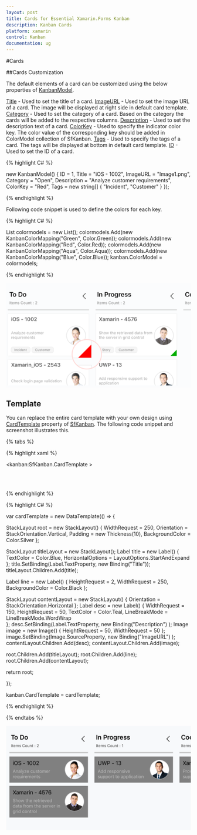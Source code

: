 ```yaml
---
layout: post
title: Cards for Essential Xamarin.Forms Kanban
description: Kanban Cards
platform: xamarin
control: Kanban
documentation: ug
---
```


#Cards

##Cards Customization

The default elements of a card can be customized using the below properties of [KanbanModel](http://help.syncfusion.com/cr/cref_files/xamarin/sfkanban/Syncfusion.SfKanban.XForms~Syncfusion.SfKanban.XForms.KanbanModel.html).

[Title](http://help.syncfusion.com/cr/cref_files/xamarin/sfkanban/Syncfusion.SfKanban.XForms~Syncfusion.SfKanban.XForms.KanbanModel~Title.html)         - Used to set the title of a card.
[ImageURL](http://help.syncfusion.com/cr/cref_files/xamarin/sfkanban/Syncfusion.SfKanban.XForms~Syncfusion.SfKanban.XForms.KanbanModel~ImageURL.html)      - Used to set the image URL of a card. The image will be displayed at right side in default card template.
[Category](http://help.syncfusion.com/cr/cref_files/xamarin/sfkanban/Syncfusion.SfKanban.XForms~Syncfusion.SfKanban.XForms.KanbanModel~Category.html)      - Used to set the category of a card. Based on the category the cards will be added to the respective columns. 
[Description](http://help.syncfusion.com/cr/cref_files/xamarin/sfkanban/Syncfusion.SfKanban.XForms~Syncfusion.SfKanban.XForms.KanbanModel~Description.html)   - Used to set the description text of a card.
[ColorKey](http://help.syncfusion.com/cr/cref_files/xamarin/sfkanban/Syncfusion.SfKanban.XForms~Syncfusion.SfKanban.XForms.KanbanModel~ColorKey.html)      - Used to specify the indicator color key. The color value of the corresponding key should be added in ColorModel collection of SfKanban.
[Tags](http://help.syncfusion.com/cr/cref_files/xamarin/sfkanban/Syncfusion.SfKanban.XForms~Syncfusion.SfKanban.XForms.KanbanModel~Tags.html)          - Used to specify the tags of a card. The tags will be displayed at bottom in default card template.
[ID](http://help.syncfusion.com/cr/cref_files/xamarin/sfkanban/Syncfusion.SfKanban.XForms~Syncfusion.SfKanban.XForms.KanbanModel~ID.html)            - Used to set the ID of a card.


{% highlight C# %}

new KanbanModel()
{
    ID = 1,
    Title = "iOS - 1002",
    ImageURL = "Image1.png",
    Category = "Open",
    Description = "Analyze customer requirements",
    ColorKey = "Red",
    Tags = new string[] { "Incident", "Customer" }
});

{% endhighlight %}


Following code snippet is used to define the colors for each key.

{% highlight C# %}

List<KanbanColorMapping> colormodels = new List<KanbanColorMapping>();
colormodels.Add(new KanbanColorMapping("Green", Color.Green));
colormodels.Add(new KanbanColorMapping("Red", Color.Red));
colormodels.Add(new KanbanColorMapping("Aqua", Color.Aqua));
colormodels.Add(new KanbanColorMapping("Blue", Color.Blue));
kanban.ColorModel = colormodels;

{% endhighlight %}


![](SfKanban_images/CardCustomization.png)


## Template

You can replace the entire card template with your own design using [CardTemplate](http://help.syncfusion.com/cr/cref_files/xamarin/sfkanban/Syncfusion.SfKanban.XForms~Syncfusion.SfKanban.XForms.SfKanban~CardTemplate.html) property of [SfKanban](http://help.syncfusion.com/cr/cref_files/xamarin/sfkanban/Syncfusion.SfKanban.XForms~Syncfusion.SfKanban.XForms.SfKanban.html). The following code snippet and screenshot illustrates this.



{% tabs %}

{% highlight xaml %}



<kanban:SfKanban.CardTemplate >
<DataTemplate>

<StackLayout WidthRequest="250" Orientation="Vertical" BackgroundColor="Gray" Padding="10,10,10,10"> 

<StackLayout  Orientation="Horizontal"> 

<Label Text="{Binding Path=Title}" HorizontalOptions="StartAndExpand" >
</Label>

</StackLayout>

<Label  HeightRequest="2" WidthRequest="250" BackgroundColor="Black"></Label>                

<StackLayout  Orientation="Horizontal"> 

<Label Text="{Binding Description}" WidthRequest="150" FontSize="14"
TextColor="Silver" LineBreakMode="WordWrap" ></Label>                    
<Image Source="{Binding ImageURL}" HeightRequest="50" WidthRequest="50"  ></Image>

</StackLayout>

</StackLayout>

</DataTemplate>
</kanban:SfKanban.CardTemplate>



{% endhighlight %}

{% highlight C# %}


var cardTemplate = new DataTemplate(() => {

StackLayout root = new StackLayout()
{
WidthRequest = 250,
Orientation = StackOrientation.Vertical,
Padding = new Thickness(10),
BackgroundColor = Color.Silver
};

StackLayout titleLayout = new StackLayout();
Label title = new Label()
{
TextColor = Color.Blue,
HorizontalOptions = LayoutOptions.StartAndExpand
};
title.SetBinding(Label.TextProperty, new Binding("Title"));
titleLayout.Children.Add(title);

Label line = new Label()
{
HeightRequest = 2,
WidthRequest = 250,
BackgroundColor = Color.Black
};

StackLayout contentLayout = new StackLayout()
{
Orientation = StackOrientation.Horizontal
};
Label desc = new Label()
{
WidthRequest = 150,
HeightRequest = 50,
TextColor = Color.Teal,
LineBreakMode = LineBreakMode.WordWrap                
};
desc.SetBinding(Label.TextProperty, new Binding("Description") );
Image image = new Image()
{
HeightRequest = 50,
WidthRequest = 50
};
image.SetBinding(Image.SourceProperty, new Binding("ImageURL") );
contentLayout.Children.Add(desc);
contentLayout.Children.Add(image);

root.Children.Add(titleLayout);
root.Children.Add(line);
root.Children.Add(contentLayout);

return root;

});

kanban.CardTemplate = cardTemplate;



{% endhighlight %}

{% endtabs %}


![](SfKanban_images/CardTemplate.png)

